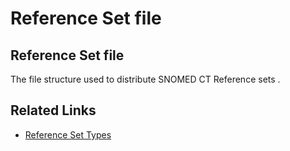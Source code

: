 # Reference Set file

## Reference Set file

The file structure used to distribute SNOMED CT Reference sets .

## Related Links

* [Reference Set Types](../../../reference-set-release-file-specification/5.2-reference-set-types/)
